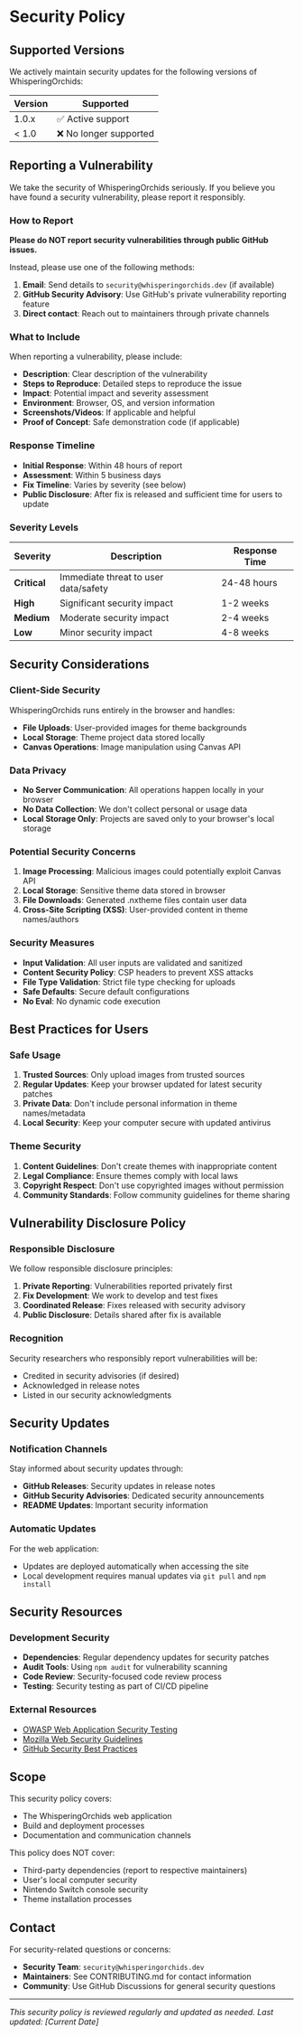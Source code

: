 # Security Policy

## Supported Versions

We actively maintain security updates for the following versions of WhisperingOrchids:

| Version | Supported          |
| ------- | ------------------ |
| 1.0.x   | ✅ Active support  |
| < 1.0   | ❌ No longer supported |

## Reporting a Vulnerability

We take the security of WhisperingOrchids seriously. If you believe you have found a security vulnerability, please report it responsibly.

### How to Report

**Please do NOT report security vulnerabilities through public GitHub issues.**

Instead, please use one of the following methods:

1. **Email**: Send details to `security@whisperingorchids.dev` (if available)
2. **GitHub Security Advisory**: Use GitHub's private vulnerability reporting feature
3. **Direct contact**: Reach out to maintainers through private channels

### What to Include

When reporting a vulnerability, please include:

- **Description**: Clear description of the vulnerability
- **Steps to Reproduce**: Detailed steps to reproduce the issue
- **Impact**: Potential impact and severity assessment
- **Environment**: Browser, OS, and version information
- **Screenshots/Videos**: If applicable and helpful
- **Proof of Concept**: Safe demonstration code (if applicable)

### Response Timeline

- **Initial Response**: Within 48 hours of report
- **Assessment**: Within 5 business days
- **Fix Timeline**: Varies by severity (see below)
- **Public Disclosure**: After fix is released and sufficient time for users to update

### Severity Levels

| Severity | Description | Response Time |
|----------|-------------|---------------|
| **Critical** | Immediate threat to user data/safety | 24-48 hours |
| **High** | Significant security impact | 1-2 weeks |
| **Medium** | Moderate security impact | 2-4 weeks |
| **Low** | Minor security impact | 4-8 weeks |

## Security Considerations

### Client-Side Security

WhisperingOrchids runs entirely in the browser and handles:
- **File Uploads**: User-provided images for theme backgrounds
- **Local Storage**: Theme project data stored locally
- **Canvas Operations**: Image manipulation using Canvas API

### Data Privacy

- **No Server Communication**: All operations happen locally in your browser
- **No Data Collection**: We don't collect personal or usage data
- **Local Storage Only**: Projects are saved only to your browser's local storage

### Potential Security Concerns

1. **Image Processing**: Malicious images could potentially exploit Canvas API
2. **Local Storage**: Sensitive theme data stored in browser
3. **File Downloads**: Generated .nxtheme files contain user data
4. **Cross-Site Scripting (XSS)**: User-provided content in theme names/authors

### Security Measures

- **Input Validation**: All user inputs are validated and sanitized
- **Content Security Policy**: CSP headers to prevent XSS attacks
- **File Type Validation**: Strict file type checking for uploads
- **Safe Defaults**: Secure default configurations
- **No Eval**: No dynamic code execution

## Best Practices for Users

### Safe Usage

1. **Trusted Sources**: Only upload images from trusted sources
2. **Regular Updates**: Keep your browser updated for latest security patches
3. **Private Data**: Don't include personal information in theme names/metadata
4. **Local Security**: Keep your computer secure with updated antivirus

### Theme Security

1. **Content Guidelines**: Don't create themes with inappropriate content
2. **Legal Compliance**: Ensure themes comply with local laws
3. **Copyright Respect**: Don't use copyrighted images without permission
4. **Community Standards**: Follow community guidelines for theme sharing

## Vulnerability Disclosure Policy

### Responsible Disclosure

We follow responsible disclosure principles:

1. **Private Reporting**: Vulnerabilities reported privately first
2. **Fix Development**: We work to develop and test fixes
3. **Coordinated Release**: Fixes released with security advisory
4. **Public Disclosure**: Details shared after fix is available

### Recognition

Security researchers who responsibly report vulnerabilities will be:
- Credited in security advisories (if desired)
- Acknowledged in release notes
- Listed in our security acknowledgments

## Security Updates

### Notification Channels

Stay informed about security updates through:
- **GitHub Releases**: Security updates in release notes
- **GitHub Security Advisories**: Dedicated security announcements
- **README Updates**: Important security information

### Automatic Updates

For the web application:
- Updates are deployed automatically when accessing the site
- Local development requires manual updates via `git pull` and `npm install`

## Security Resources

### Development Security

- **Dependencies**: Regular dependency updates for security patches
- **Audit Tools**: Using `npm audit` for vulnerability scanning
- **Code Review**: Security-focused code review process
- **Testing**: Security testing as part of CI/CD pipeline

### External Resources

- [OWASP Web Application Security Testing](https://owasp.org/www-project-web-security-testing-guide/)
- [Mozilla Web Security Guidelines](https://infosec.mozilla.org/guidelines/web_security)
- [GitHub Security Best Practices](https://docs.github.com/en/code-security)

## Scope

This security policy covers:
- The WhisperingOrchids web application
- Build and deployment processes
- Documentation and communication channels

This policy does NOT cover:
- Third-party dependencies (report to respective maintainers)
- User's local computer security
- Nintendo Switch console security
- Theme installation processes

## Contact

For security-related questions or concerns:
- **Security Team**: `security@whisperingorchids.dev`
- **Maintainers**: See CONTRIBUTING.md for contact information
- **Community**: Use GitHub Discussions for general security questions

---

*This security policy is reviewed regularly and updated as needed. Last updated: [Current Date]*